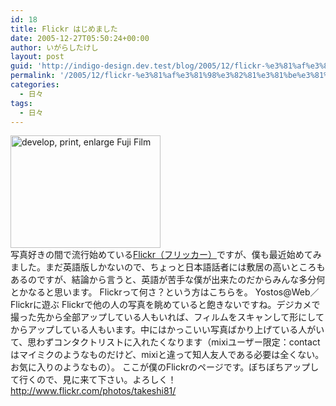 ```yaml
---
id: 18
title: Flickr はじめました
date: 2005-12-27T05:50:24+00:00
author: いがらしたけし
layout: post
guid: 'http://indigo-design.dev.test/blog/2005/12/flickr-%e3%81%af%e3%81%98%e3%82%81%e3%81%be%e3%81%97%e3%81%9f/'
permalink: '/2005/12/flickr-%e3%81%af%e3%81%98%e3%82%81%e3%81%be%e3%81%97%e3%81%9f/'
categories:
  - 日々
tags:
  - 日々
---
```

<a href="http://www.flickr.com/photos/takeshi81/77660836/" title="Photo Sharing"><img src="http://static.flickr.com/39/77660836_33785c331f_m.jpg" width="240" height="180" alt="develop, print, enlarge Fuji Film" border="0" /></a><br />
写真好きの間で流行始めている<a href="http://www.flickr.com/" target="_blank">Flickr（フリッカー）</a>ですが、僕も最近始めてみました。まだ英語版しかないので、ちょっと日本語話者には敷居の高いところもあるのですが、結論から言うと、英語が苦手な僕が出来たのだからみんな多分何とかなると思います。
Flickrって何さ？という方はこちらを。
Yostos@Web／Flickrに遊ぶ
Flickrで他の人の写真を眺めていると飽きないですね。デジカメで撮った先から全部アップしている人もいれば、フィルムをスキャンして形にしてからアップしている人もいます。中にはかっこいい写真ばかり上げている人がいて、思わずコンタクトリストに入れたくなります（mixiユーザー限定：contactはマイミクのようなものだけど、mixiと違って知人友人である必要は全くない。お気に入りのようなもの）。
ここが僕のFlickrのページです。ぼちぼちアップして行くので、見に来て下さい。よろしく！
<a href="http://www.flickr.com/photos/takeshi81/" target="_blank">http://www.flickr.com/photos/takeshi81/</a>